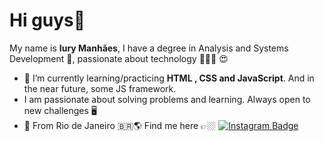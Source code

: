 

<!--
**iurymanhaes/iurymanhaes** is a ✨ _special_ ✨ repository because its `README.md` (this file) appears on your GitHub profile.

Here are some ideas to get you started:

- 🔭 I’m currently working on ...
- 🌱 I’m currently learning ...
- 👯 I’m looking to collaborate on ...
- 🤔 I’m looking for help with ...
- 💬 Ask me about ...
- 📫 How to reach me: ...
- 😄 Pronouns: ...
- ⚡ Fun fact: ...
-->

# Hi guys👋
My name is **Iury Manhães**, I have a degree in Analysis and Systems Development 🧠,  passionate about technology  👨🏼‍💻 😍
- 🌱 I’m currently learning/practicing **HTML , CSS and JavaScript**.  And in the near future, some JS framework.
- I am passionate about solving problems and learning. Always open to new challenges 🖥️
- 📍 From Rio de Janeiro  🇧🇷🌎
Find me here 👉🏼 [![Instagram Badge](https://img.shields.io/badge/-Instagram-purple?style=flat-square&logo=Instagram&logoColor=white&link=https://www.instagram.com/iurymanhaes/)](https://www.instagram.com/iurymanhaes/)
				  
 
